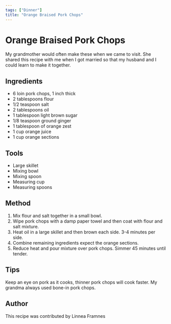 ```yaml
---
tags: ["Dinner"]
title: "Orange Braised Pork Chops"
---
```


<TagLinks />

# Orange Braised Pork Chops

My grandmother would often make these when we came to visit. She shared this recipe with me when I got married so that my husband and I could learn to make it together.

## Ingredients

- 6 loin pork chops, 1 inch thick
- 2 tablespoons flour
- 1/2 teaspoon salt
- 2 tablespoons oil
- 1 tablespoon light brown sugar
- 1/8 teaspoon ground ginger
- 1 tablespoon of orange zest
- 1 cup orange juice
- 1 cup orange sections

## Tools

- Large skillet
- Mixing bowl
- Mixing spoon
- Measuring cup
- Measuring spoons

## Method

1. Mix flour and salt together in a small bowl.
2. Wipe pork chops with a damp paper towel and then coat with flour and salt mixture.
3. Heat oil in a large skillet and then brown each side. 3-4 minutes per side.
4. Combine remaining ingredients expect the orange sections.
5. Reduce heat and pour mixture over pork chops. Simmer 45 minutes until tender.

## Tips

Keep an eye on pork as it cooks, thinner pork chops will cook faster. My grandma always used bone-in pork chops.

## Author

This recipe was contributed by Linnea Framnes
